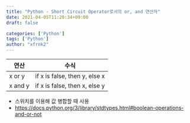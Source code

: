 ```yaml
---
title: "Python - Short Circuit Operator로서의 or, and 연산자"
date: 2021-04-05T11:20:34+09:00
draft: false

categories: ['Python']
tags: ['Python']
author: "xfrnk2"
---
```

|연산|수식|
| --- | --- |
| x or y | if x is false, then y, else x |
| x and y | if x is false, then x, else y |

+ 스위치를 이용해 값 병합할 때 사용
+ https://docs.python.org/3/library/stdtypes.html#boolean-operations-and-or-not
